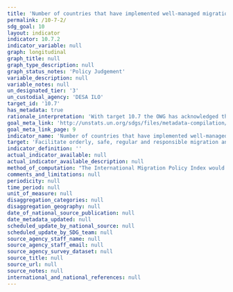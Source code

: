 ```yaml
---
title: 'Number of countries that have implemented well-managed migration policies'
permalink: /10-7-2/
sdg_goal: 10
layout: indicator
indicator: 10.7.2
indicator_variable: null
graph: longitudinal
graph_title: null
graph_type_description: null
graph_status_notes: 'Policy Judgement'
variable_description: null
variable_notes: null
un_designated_tier: '3'
un_custodial_agency: 'DESA ILO'
target_id: '10.7'
has_metadata: true
rationale_interpretation: 'With target 10.7 the OWG has acknowledged the significance of well-managed migration policies for the quality of migration ("orderly, safe, regular and responsible:") which in turn determines development outcomes of migration. This would ensure that migrants are not left behind. Bearing in mind that "well-managed migration policies:" is a multi-dimensional issue, spanning issues like migrant remittances, circular migration, responses to climate change and crises; a composite index would be the only way to capture progress and to make actionable gap analyses. The monitoring of the commitment to "well-managed migration policies:" through a composite index would enable to bring together the already existing broad range of sources on migration policy such as follow-up mechanisms of international conventions and protocols related to international migration as well as elements captured in the outcome documents from the deliberations in the 2nd and 3rd Committees of the General Assembly, the High-level Dialogues on International Migration and Development, the Commission on Population and Development, the Human Rights Council, the Global Forum on Migration and Development and IOM Council.'
goal_meta_link: 'http://unstats.un.org/sdgs/files/metadata-compilation/Metadata-Goal-10.pdf'
goal_meta_link_page: 9
indicator_name: 'Number of countries that have implemented well-managed migration policies'
target: 'Facilitate orderly, safe, regular and responsible migration and mobility of people, including through the implementation of planned and well-managed migration policies.'
indicator_definition: ''
actual_indicator_available: null
actual_indicator_available_description: null
method_of_computation: "The International Migration Policy Index would track development and identify gaps through aggregation of reporting on migration policies relevant for the SDG framework. The aggregation of constituent items of \"well-managed migration policies\" will be based on existing regional and thematic migration policy indexes and state of the art methodology on conceptualizing and measuring migration policies (Bjerre et. al 2015). Current work points toward the index tracking status regarding the following migration policy strands: \tPromoting and protecting the human rights of migrants \tSupporting socio-economic outcome \tSupporting regulated mobility \tMobility dimensions of crisis \tPartnerships and cooperation Computation would be based on a three-tier-scale, e.g. 100 = comprehensive; 50 = elaborated; 0 = basic level of implementation; or 100 = 100%-90%; 50 = 89%-40%; 0 = 39% and below for proportion of coverage etc."
comments_and_limitations: null
periodicity: null
time_period: null
unit_of_measure: null
disaggregation_categories: null
disaggregation_geography: null
date_of_national_source_publication: null
date_metadata_updated: null
scheduled_update_by_national_source: null
scheduled_update_by_SDG_team: null
source_agency_staff_name: null
source_agency_staff_email: null
source_agency_survey_dataset: null
source_title: null
source_url: null
source_notes: null
international_and_national_references: null
---
```

